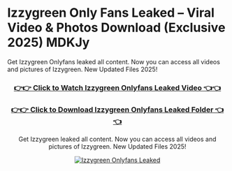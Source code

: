 # Izzygreen Only Fans Leaked – Viral Video & Photos Download (Exclusive 2025) MDKJy

Get Izzygreen Onlyfans leaked all content. Now you can access all videos and pictures of Izzygreen. New Updated Files 2025!  
<div align="center">
  
### [👉👉 Click to Watch Izzygreen Onlyfans Leaked Video 👈👈](https://links2leaks.com/izzygreen)  
### [👉👉 Click to Download Izzygreen Onlyfans Leaked Folder 👈👈](https://links2leaks.com/izzygreen)  

Get Izzygreen leaked all content. Now you can access all videos and pictures of Izzygreen. New Updated Files 2025!  

[![Izzygreen Onlyfans Leaked](https://i.ibb.co/93hzkbrt/l2l.gif)](https://links2leaks.com/izzygreen)  

</div>
